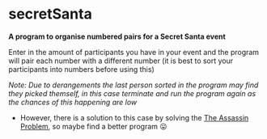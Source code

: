 # secretSanta
**A program to organise numbered pairs for a Secret Santa event**

Enter in the amount of participants you have in your event and the program will pair each number with a different number (it is best to sort your participants into numbers before using this)

*Note: Due to derangements the last person sorted in the program may find they picked themself, in this case terminate and run the program again as the chances of this happening are low*
 - However, there is a solution to this case by solving the [The Assassin Problem](https://www.youtube.com/watch?v=VUK4461pRzc), so maybe find a better program :stuck_out_tongue:
